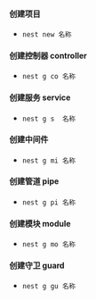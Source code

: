 #### 创建项目

* `nest new 名称  `
#### 创建控制器 controller
* `nest g co 名称`
#### 创建服务 service
* `nest g s  名称`
#### 创建中间件
* `nest g mi 名称  `
#### 创建管道 pipe
* `nest g pi 名称  `
#### 创建模块 module
* `nest g mo 名称  `
#### 创建守卫 guard
* `nest g gu 名称  `

